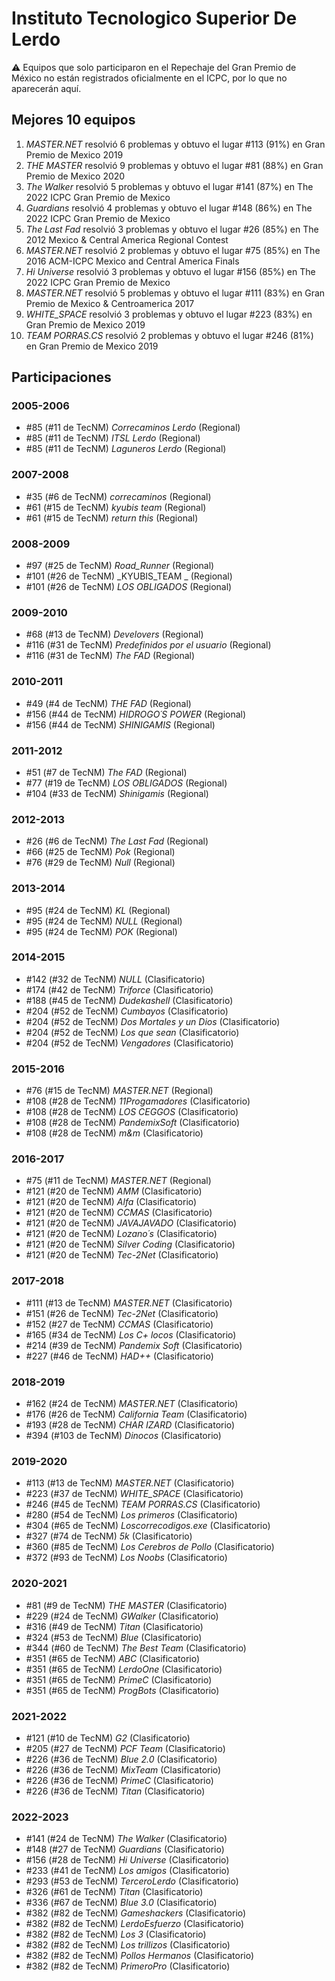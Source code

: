 # Instituto Tecnologico Superior De Lerdo

:warning: Equipos que solo participaron en el Repechaje del Gran Premio de México no están registrados oficialmente en el ICPC, por lo que no aparecerán aquí.

## Mejores 10 equipos

1. _MASTER.NET_ resolvió 6 problemas y obtuvo el lugar #113 (91%) en Gran Premio de Mexico 2019
1. _THE MASTER_ resolvió 9 problemas y obtuvo el lugar #81 (88%) en Gran Premio de Mexico 2020
1. _The Walker_ resolvió 5 problemas y obtuvo el lugar #141 (87%) en The 2022 ICPC Gran Premio de Mexico
1. _Guardians_ resolvió 4 problemas y obtuvo el lugar #148 (86%) en The 2022 ICPC Gran Premio de Mexico
1. _The Last Fad_ resolvió 3 problemas y obtuvo el lugar #26 (85%) en The 2012 Mexico & Central America Regional Contest
1. _MASTER.NET_ resolvió 2 problemas y obtuvo el lugar #75 (85%) en The 2016 ACM-ICPC Mexico and Central America Finals
1. _Hi Universe_ resolvió 3 problemas y obtuvo el lugar #156 (85%) en The 2022 ICPC Gran Premio de Mexico
1. _MASTER.NET_ resolvió 5 problemas y obtuvo el lugar #111 (83%) en Gran Premio de Mexico & Centroamerica 2017
1. _WHITE_SPACE_ resolvió 3 problemas y obtuvo el lugar #223 (83%) en Gran Premio de Mexico 2019
1. _TEAM PORRAS.CS_ resolvió 2 problemas y obtuvo el lugar #246 (81%) en Gran Premio de Mexico 2019

## Participaciones

### 2005-2006

- #85 (#11 de TecNM) _Correcaminos Lerdo_ (Regional)
- #85 (#11 de TecNM) _ITSL Lerdo_ (Regional)
- #85 (#11 de TecNM) _Laguneros Lerdo_ (Regional)

### 2007-2008

- #35 (#6 de TecNM) _correcaminos_ (Regional)
- #61 (#15 de TecNM) _kyubis team_ (Regional)
- #61 (#15 de TecNM) _return this_ (Regional)

### 2008-2009

- #97 (#25 de TecNM) _Road_Runner_ (Regional)
- #101 (#26 de TecNM) _KYUBIS_TEAM _ (Regional)
- #101 (#26 de TecNM) _LOS OBLIGADOS_ (Regional)

### 2009-2010

- #68 (#13 de TecNM) _Develovers_ (Regional)
- #116 (#31 de TecNM) _Predefinidos por el usuario_ (Regional)
- #116 (#31 de TecNM) _The FAD_ (Regional)

### 2010-2011

- #49 (#4 de TecNM) _THE  FAD_ (Regional)
- #156 (#44 de TecNM) _HIDROGO´S POWER_ (Regional)
- #156 (#44 de TecNM) _SHINIGAMIS_ (Regional)

### 2011-2012

- #51 (#7 de TecNM) _The FAD_ (Regional)
- #77 (#19 de TecNM) _LOS OBLIGADOS_ (Regional)
- #104 (#33 de TecNM) _Shinigamis_ (Regional)

### 2012-2013

- #26 (#6 de TecNM) _The Last Fad_ (Regional)
- #66 (#25 de TecNM) _Pok_ (Regional)
- #76 (#29 de TecNM) _Null_ (Regional)

### 2013-2014

- #95 (#24 de TecNM) _KL_ (Regional)
- #95 (#24 de TecNM) _NULL_ (Regional)
- #95 (#24 de TecNM) _POK_ (Regional)

### 2014-2015

- #142 (#32 de TecNM) _NULL_ (Clasificatorio)
- #174 (#42 de TecNM) _Triforce_ (Clasificatorio)
- #188 (#45 de TecNM) _Dudekashell_ (Clasificatorio)
- #204 (#52 de TecNM) _Cumbayos_ (Clasificatorio)
- #204 (#52 de TecNM) _Dos Mortales y un Dios_ (Clasificatorio)
- #204 (#52 de TecNM) _Los que sean_ (Clasificatorio)
- #204 (#52 de TecNM) _Vengadores_ (Clasificatorio)

### 2015-2016

- #76 (#15 de TecNM) _MASTER.NET_ (Regional)
- #108 (#28 de TecNM) _11Progamadores_ (Clasificatorio)
- #108 (#28 de TecNM) _LOS CEGGOS_ (Clasificatorio)
- #108 (#28 de TecNM) _PandemixSoft_ (Clasificatorio)
- #108 (#28 de TecNM) _m&m_ (Clasificatorio)

### 2016-2017

- #75 (#11 de TecNM) _MASTER.NET_ (Regional)
- #121 (#20 de TecNM) _AMM_ (Clasificatorio)
- #121 (#20 de TecNM) _Alfa_ (Clasificatorio)
- #121 (#20 de TecNM) _CCMAS_ (Clasificatorio)
- #121 (#20 de TecNM) _JAVAJAVADO_ (Clasificatorio)
- #121 (#20 de TecNM) _Lozano´s_ (Clasificatorio)
- #121 (#20 de TecNM) _Silver Coding_ (Clasificatorio)
- #121 (#20 de TecNM) _Tec-2Net_ (Clasificatorio)

### 2017-2018

- #111 (#13 de TecNM) _MASTER.NET_ (Clasificatorio)
- #151 (#26 de TecNM) _Tec-2Net_ (Clasificatorio)
- #152 (#27 de TecNM) _CCMAS_ (Clasificatorio)
- #165 (#34 de TecNM) _Los C+ locos_ (Clasificatorio)
- #214 (#39 de TecNM) _Pandemix Soft_ (Clasificatorio)
- #227 (#46 de TecNM) _HAD++_ (Clasificatorio)

### 2018-2019

- #162 (#24 de TecNM) _MASTER.NET_ (Clasificatorio)
- #176 (#26 de TecNM) _California Team_ (Clasificatorio)
- #193 (#28 de TecNM) _CHAR IZARD_ (Clasificatorio)
- #394 (#103 de TecNM) _Dinocos_ (Clasificatorio)

### 2019-2020

- #113 (#13 de TecNM) _MASTER.NET_ (Clasificatorio)
- #223 (#37 de TecNM) _WHITE_SPACE_ (Clasificatorio)
- #246 (#45 de TecNM) _TEAM PORRAS.CS_ (Clasificatorio)
- #280 (#54 de TecNM) _Los primeros_ (Clasificatorio)
- #304 (#65 de TecNM) _Loscorrecodigos.exe_ (Clasificatorio)
- #327 (#74 de TecNM) _5k_ (Clasificatorio)
- #360 (#85 de TecNM) _Los Cerebros de Pollo_ (Clasificatorio)
- #372 (#93 de TecNM) _Los Noobs_ (Clasificatorio)

### 2020-2021

- #81 (#9 de TecNM) _THE MASTER_ (Clasificatorio)
- #229 (#24 de TecNM) _GWalker_ (Clasificatorio)
- #316 (#49 de TecNM) _Titan_ (Clasificatorio)
- #324 (#53 de TecNM) _Blue_ (Clasificatorio)
- #344 (#60 de TecNM) _The Best Team_ (Clasificatorio)
- #351 (#65 de TecNM) _ABC_ (Clasificatorio)
- #351 (#65 de TecNM) _LerdoOne_ (Clasificatorio)
- #351 (#65 de TecNM) _PrimeC_ (Clasificatorio)
- #351 (#65 de TecNM) _ProgBots_ (Clasificatorio)

### 2021-2022

- #121 (#10 de TecNM) _G2_ (Clasificatorio)
- #205 (#27 de TecNM) _PCF Team_ (Clasificatorio)
- #226 (#36 de TecNM) _Blue 2.0_ (Clasificatorio)
- #226 (#36 de TecNM) _MixTeam_ (Clasificatorio)
- #226 (#36 de TecNM) _PrimeC_ (Clasificatorio)
- #226 (#36 de TecNM) _Titan_ (Clasificatorio)

### 2022-2023

- #141 (#24 de TecNM) _The Walker_ (Clasificatorio)
- #148 (#27 de TecNM) _Guardians_ (Clasificatorio)
- #156 (#28 de TecNM) _Hi Universe_ (Clasificatorio)
- #233 (#41 de TecNM) _Los amigos_ (Clasificatorio)
- #293 (#53 de TecNM) _TerceroLerdo_ (Clasificatorio)
- #326 (#61 de TecNM) _Titan_ (Clasificatorio)
- #336 (#67 de TecNM) _Blue 3.0_ (Clasificatorio)
- #382 (#82 de TecNM) _Gameshackers_ (Clasificatorio)
- #382 (#82 de TecNM) _LerdoEsfuerzo_ (Clasificatorio)
- #382 (#82 de TecNM) _Los 3_ (Clasificatorio)
- #382 (#82 de TecNM) _Los trillizos_ (Clasificatorio)
- #382 (#82 de TecNM) _Pollos Hermanos_ (Clasificatorio)
- #382 (#82 de TecNM) _PrimeroPro_ (Clasificatorio)



